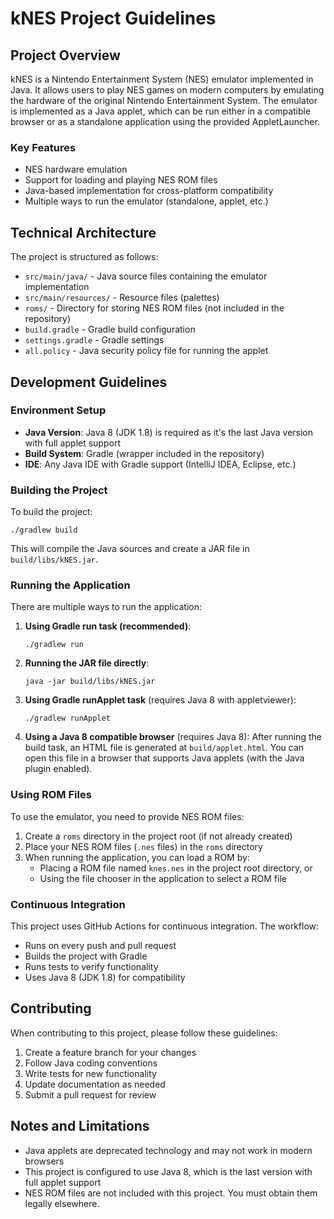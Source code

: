 # kNES Project Guidelines

## Project Overview

kNES is a Nintendo Entertainment System (NES) emulator implemented in Java. It allows users to play NES games on modern computers by emulating the hardware of the original Nintendo Entertainment System. The emulator is implemented as a Java applet, which can be run either in a compatible browser or as a standalone application using the provided AppletLauncher.

### Key Features

- NES hardware emulation
- Support for loading and playing NES ROM files
- Java-based implementation for cross-platform compatibility
- Multiple ways to run the emulator (standalone, applet, etc.)

## Technical Architecture

The project is structured as follows:

- `src/main/java/` - Java source files containing the emulator implementation
- `src/main/resources/` - Resource files (palettes)
- `roms/` - Directory for storing NES ROM files (not included in the repository)
- `build.gradle` - Gradle build configuration
- `settings.gradle` - Gradle settings
- `all.policy` - Java security policy file for running the applet

## Development Guidelines

### Environment Setup

- **Java Version**: Java 8 (JDK 1.8) is required as it's the last Java version with full applet support
- **Build System**: Gradle (wrapper included in the repository)
- **IDE**: Any Java IDE with Gradle support (IntelliJ IDEA, Eclipse, etc.)

### Building the Project

To build the project:

```
./gradlew build
```

This will compile the Java sources and create a JAR file in `build/libs/kNES.jar`.

### Running the Application

There are multiple ways to run the application:

1. **Using Gradle run task (recommended)**:
   ```
   ./gradlew run
   ```

2. **Running the JAR file directly**:
   ```
   java -jar build/libs/kNES.jar
   ```

3. **Using Gradle runApplet task** (requires Java 8 with appletviewer):
   ```
   ./gradlew runApplet
   ```

4. **Using a Java 8 compatible browser** (requires Java 8):
   After running the build task, an HTML file is generated at `build/applet.html`. You can open this file in a browser that supports Java applets (with the Java plugin enabled).

### Using ROM Files

To use the emulator, you need to provide NES ROM files:

1. Create a `roms` directory in the project root (if not already created)
2. Place your NES ROM files (`.nes` files) in the `roms` directory
3. When running the application, you can load a ROM by:
   - Placing a ROM file named `knes.nes` in the project root directory, or
   - Using the file chooser in the application to select a ROM file

### Continuous Integration

This project uses GitHub Actions for continuous integration. The workflow:

- Runs on every push and pull request
- Builds the project with Gradle
- Runs tests to verify functionality
- Uses Java 8 (JDK 1.8) for compatibility

## Contributing

When contributing to this project, please follow these guidelines:

1. Create a feature branch for your changes
2. Follow Java coding conventions
3. Write tests for new functionality
4. Update documentation as needed
5. Submit a pull request for review

## Notes and Limitations

- Java applets are deprecated technology and may not work in modern browsers
- This project is configured to use Java 8, which is the last version with full applet support
- NES ROM files are not included with this project. You must obtain them legally elsewhere.